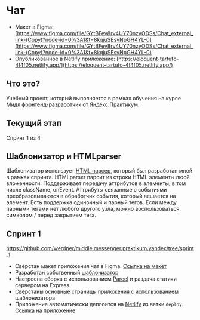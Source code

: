 # Чат

* Макет в Figma: [https://www.figma.com/file/GYtBFev8rv4UY70nzyODSs/Chat_external_link-(Copy)?node-id=0%3A1&t=8kqjuSEsvNpGH4YL-0](https://www.figma.com/file/GYtBFev8rv4UY70nzyODSs/Chat_external_link-(Copy)?node-id=0%3A1&t=8kqjuSEsvNpGH4YL-0)
* Опубликованное в Netlify приложение: [https://eloquent-tartufo-4f4f05.netlify.app/](https://eloquent-tartufo-4f4f05.netlify.app/)

## Что это?

Учебный проект, который выполняется в рамках обучения на курсе [Мидл фронтенд-разработчик](https://praktikum.yandex.ru/middle-frontend/) от [Яндекс.Практикум](https://praktikum.yandex.ru).

## Текущий этап

Спринт 1 из 4

## Шаблонизатор и HTMLparser

Шаблонизатор использует [HTML парсер](https://github.com/werdner/middle.messenger.praktikum.yandex/blob/sprint_1/src/utils/HTMLParser.js), который был разработан мной в рамках спринта.
HTMLparser парсит из строки HTML элементы люой вложенности. Поддерживает передачу аттрибутов в элементы, в том числе className, onEvent. Аттрибуты связанные с событиями преобразовываются в обработчик события, который вешается на элемент.
Есть поддержка одиночный и парный тегов. Если между парными тегами нет любого другого узла, можно воспользоваться символом / перед закрытием тега.

## Спринт 1

https://github.com/werdner/middle.messenger.praktikum.yandex/tree/sprint_1

* Свёрстан макет приложения чат в Figma. [Ссылка на макет](https://www.figma.com/file/GYtBFev8rv4UY70nzyODSs/Chat_external_link-(Copy)?node-id=0%3A1&t=8kqjuSEsvNpGH4YL-0)
* Разработан собственный [шаблонизатор](https://github.com/werdner/middle.messenger.praktikum.yandex/blob/sprint_1/src/utils/Templator.js)
* Настроена сборка с использованием [Parcel](https://parceljs.org/) и раздача статики сервером на Express
* Свёрстаны основные страницы приложения с использованием шаблонизатора
* Приложение автоматически деплоится на [Netlify](https://www.netlify.com/) из ветки `deploy`. [Ссылка на приложение](https://eloquent-tartufo-4f4f05.netlify.app/)